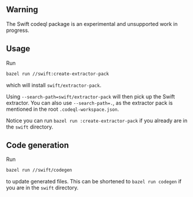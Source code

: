## Warning

The Swift codeql package is an experimental and unsupported work in progress.

## Usage

Run

```bash
bazel run //swift:create-extractor-pack
```

which will install `swift/extractor-pack`.

Using `--search-path=swift/extractor-pack` will then pick up the Swift extractor. You can also use
`--search-path=.`, as the extractor pack is mentioned in the root `.codeql-workspace.json`.

Notice you can run `bazel run :create-extractor-pack` if you already are in the `swift` directory.

## Code generation

Run

```bash
bazel run //swift/codegen
```

to update generated files. This can be shortened to
`bazel run codegen` if you are in the `swift` directory.
